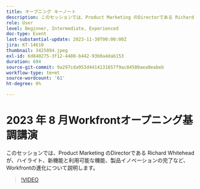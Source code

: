 ```yaml
---
title: オープニング キーノート
description: このセッションでは、Product Marketing のDirectorである Richard Whitehead が、ハイライト、新機能と利用可能な機能、製品イノベーションの完了など、Workfrontの進化について説明します。
role: User
level: Beginner, Intermediate, Experienced
doc-type: Event
last-substantial-update: 2023-11-30T00:00:00Z
jira: KT-14610
thumbnail: 3425894.jpeg
exl-id: 6d840275-3f12-4480-b442-93b0a4dab153
duration: 694
source-git-commit: 9a297cda953d4414131657f9ac84580aea0eabeb
workflow-type: tm+mt
source-wordcount: '61'
ht-degree: 0%

---
```


# 2023 年 8 月Workfrontオープニング基調講演

このセッションでは、Product Marketing のDirectorである Richard Whitehead が、ハイライト、新機能と利用可能な機能、製品イノベーションの完了など、Workfrontの進化について説明します。

>[!VIDEO](https://video.tv.adobe.com/v/3425894/?learn=on)
